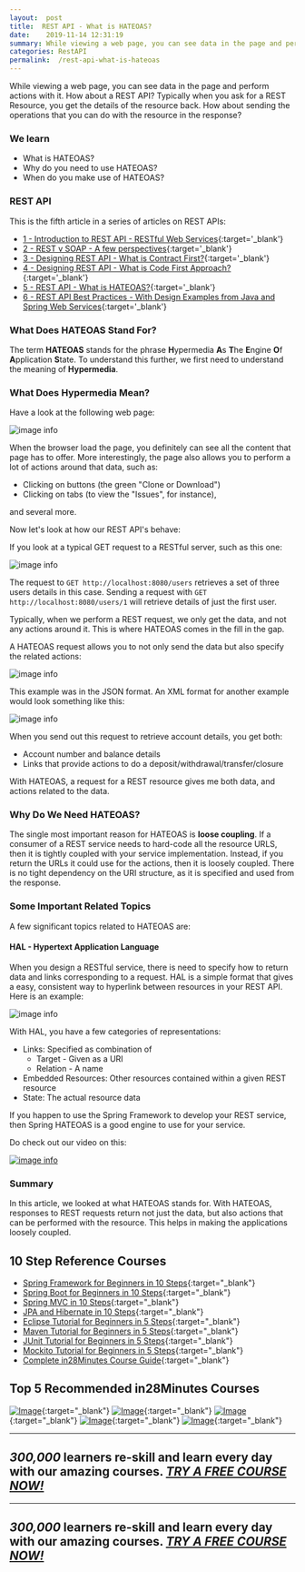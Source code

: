 ```yaml
---
layout:  post
title:  REST API - What is HATEOAS?
date:    2019-11-14 12:31:19
summary: While viewing a web page, you can see data in the page and perform actions with it. How about a REST API? Typically when you ask for a REST Resource, you get the details of the resource back. How about sending the operations that you can do with the resource in the response? 
categories: RestAPI
permalink:  /rest-api-what-is-hateoas
---
```


While viewing a web page, you can see data in the page and perform actions with it. How about a REST API? Typically when you ask for a REST Resource, you get the details of the resource back. How about sending the operations that you can do with the resource in the response?

### We learn
* What is HATEOAS?
* Why do you need to use HATEOAS?
* When do you make use of HATEOAS?

### REST API

This is the fifth article in a series of articles on REST APIs:

- [1 - Introduction to REST API - RESTful Web Services](/introduction-to-rest-api){:target='_blank'}
- [2 - REST v SOAP - A few perspectives](/rest-vs-soap-web-services){:target='_blank'}
- [3 - Designing REST API - What is Contract First?](/rest-api-contRact-first-approach){:target='_blank'}
- [4 - Designing REST API - What is Code First Approach?](/rest-api-code-first-approach){:target='_blank'}
- [5 - REST API - What is HATEOAS?](/rest-api-what-is-hateoas){:target='_blank'}
- [6 - REST API Best Practices - With Design Examples from Java and Spring Web Services](/rest-api-best-practices-with-java-and-spring){:target='_blank'}



### What Does HATEOAS Stand For?

The term **HATEOAS** stands for the phrase **H**ypermedia **A**s **T**he **E**ngine **O**f **A**pplication **S**tate. To understand this further, we first need to understand the meaning of **Hypermedia**.

### What Does Hypermedia Mean?

Have a look at the following web page:

![image info](/images/Capture-07-01.png)

When the browser load the page, you definitely can see all the content that page has to offer. More interestingly, the page also allows you to perform a lot of actions around that data, such as: 

* Clicking on buttons (the green "Clone or Download") 
* Clicking on tabs (to view the "Issues", for instance), 

and several  more.

Now let's look at how our REST API's behave:

If you look at a typical GET request to a RESTful server, such as this one:

![image info](/images/Capture-07-02.png)

The request to ```GET http://localhost:8080/users``` retrieves a set of three users details in this case.  Sending a request with ```GET http://localhost:8080/users/1``` will retrieve details of just the first user.

Typically, when we perform a REST request, we only get the data, and not any actions around it. This is where HATEOAS comes in the fill in the gap. 

A HATEOAS request allows you to not only send the data but also specify the related actions:

![image info](/images/Capture-07-03.png)

This example was in the JSON format. An XML format for another example would look something like this:

![image info](/images/Capture-07-04.png)

When you send out this request to retrieve account details, you get both:

* Account number and balance details
* Links that provide actions to do a deposit/withdrawal/transfer/closure

With HATEOAS, a request for a REST resource gives me both data, and actions related to the data.

### Why Do We Need HATEOAS?

The single most important reason for HATEOAS is **loose coupling**. If a consumer of a REST service needs to hard-code all the resource URLS, then it is tightly coupled with your service implementation. Instead, if you return the URLs it could use for the actions, then it is loosely coupled. There is no tight dependency on the URI structure, as it is specified and used from the response. 

### Some Important Related Topics

A few significant topics related to HATEOAS are:

#### HAL - Hypertext Application Language

When you design a RESTful service, there is need to specify how to return data and links corresponding to a request. HAL is a simple format that gives a easy, consistent way to hyperlink between resources in your REST API.
Here is an example:

![image info](/images/Capture-07-05.png)

With HAL, you have a few categories of representations:

* Links: Specified as combination of
	* Target - Given as a URI
	* Relation - A name
* Embedded Resources: Other resources contained within a given REST resource
* State: The actual resource data

If you happen to use the Spring Framework to develop your REST service, then Spring HATEOAS is a good engine to use for your service.

Do check out our video on this:

[![image info](/images/Capture-07-06.png)](https://www.youtube.com/watch?v=gCNAudrbWCo)

### Summary

In this article, we looked at what HATEOAS stands for. With HATEOAS, responses to REST requests return not just the data, but also actions that can be performed with the resource. This helps in making the applications loosely coupled.

## 10 Step Reference Courses

- [Spring Framework for Beginners in 10 Steps](https://courses.in28minutes.com/p/spring-framework-for-beginners){:target="_blank"}
- [Spring Boot for Beginners in 10 Steps](https://courses.in28minutes.com/p/spring-boot-for-beginners-in-10-steps){:target="_blank"}
- [Spring MVC in 10 Steps](https://www.youtube.com/watch?v=BjNhGaZDr0Y){:target="_blank"}
- [JPA and Hibernate in 10 Steps](https://courses.in28minutes.com/p/jpa-and-hibernate-tutorial-for-beginners-with-spring-boot){:target="_blank"}
- [Eclipse Tutorial for Beginners in 5 Steps](https://courses.in28minutes.com/p/eclipse-tutorial-for-beginners){:target="_blank"}
- [Maven Tutorial for Beginners in 5 Steps](https://courses.in28minutes.com/p/maven-tutorial-for-beginners-in-5-steps){:target="_blank"}
- [JUnit Tutorial for Beginners in 5 Steps](https://courses.in28minutes.com/p/junit-tutorial-for-beginners){:target="_blank"}
- [Mockito Tutorial for Beginners in 5 Steps](https://courses.in28minutes.com/p/mockito-for-beginner-in-5-steps){:target="_blank"}
- [Complete in28Minutes Course Guide](https://courses.in28minutes.com/p/in28minutes-course-guide){:target="_blank"}

## Top 5 Recommended in28Minutes Courses
[![Image](/images/Course-Go-Full-Stack-With-Spring-Boot-and-React.png "Go Full Stack with Spring Boot and React")](https://www.udemy.com/course/full-stack-application-with-spring-boot-and-react/?couponCode=NOVEMBER-2019){:target="_blank"}
[![Image](/images/Course-Master-Microservices-with-Spring-Boot-and-Spring-Cloud.png "Master Microservices with Spring Boot and Spring Cloud")](https://www.udemy.com/course/microservices-with-spring-boot-and-spring-cloud/?couponCode=NOVEMBER-2019){:target="_blank"}
[![Image](/images/Course-Spring-Framework-Master-Class---Beginner-to-Expert.png "Spring Master Class - Beginner to Expert")](https://www.udemy.com/course/spring-tutorial-for-beginners/?couponCode=NOVEMBER-2019){:target="_blank"}
[![Image](/images/Course-KubernetesCrashCourse.png "Kubernetes Crash Course for Java Spring Boot Developers")](https://www.udemy.com/course/kubernetes-crash-course-for-java-developers/?couponCode=NOVEMBER-2019){:target="_blank"}
[![Image](/images/Course-DockerCrashCourseForJavaSpringBootDevelopers.png "Docker Crash Course for Java Spring Boot Developers")](https://www.udemy.com/course/docker-course-with-java-and-spring-boot-for-beginners/?couponCode=NOVEMBER-2019){:target="_blank"}

---
***300,000*** learners re-skill and learn every day with our amazing courses. ***[TRY A FREE COURSE NOW!](https://rebrand.ly/in28minutes-try-free-course)***
---

---
***300,000*** learners re-skill and learn every day with our amazing courses. ***[TRY A FREE COURSE NOW!](https://rebrand.ly/in28minutes-try-free-course)***
---




